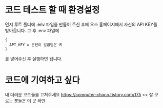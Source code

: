 # 코드 테스트 할 때 환경설정
먼저 루트 폴더에 .env 파일을 만들어 주신 후에 오스 홈페이지에서 자신의 API KEY를 받아옵니다.
그 후 .env 파일에
```
{
  API_KEY = 본인이 발급받은 키
}
```
를 넣어주신 후 실행하면 됩니다.

# 코드에 기여하고 싶다
내 더러운 코드들을 고쳐주세요
https://computer-choco.tistory.com/175 << 잘 모르는 분들은 이 곳 확인
